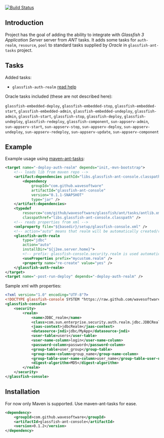 [![Build Status](https://secure.travis-ci.org/wavesoftware/glassfish-ant-console.png)](http://travis-ci.org/wavesoftware/glassfish-ant-console)

Introduction
------------

Project has the goal of adding the ability to integrate with *Glassfish 3 Application Server* server from *ANT* tasks. 
It adds some tasks for `auth-realm`, `resource`, `pool` to standard tasks supplied by *Oracle* in `glassfish-ant-tasks` project.

Tasks
-----

Added tasks:

 * `glassfish-auth-realm` [read help](https://github.com/wavesoftware/glassfish-ant-console/wiki/task-glassfish-auth-realm)

Oracle tasks included (these are not described here):

 `glassfish-embedded-deploy`, `glassfish-embedded-stop`, `glassfish-embedded-start`, `glassfish-embedded-admin`, `glassfish-embedded-undeploy`, `glassfish-admin`, `glassfish-start`, `glassfish-stop`, `glassfish-deploy`, `glassfish-undeploy`, `glassfish-redeploy`, `glassfish-component`, `sun-appserv-admin`, `sun-appserv-start`, `sun-appserv-stop`, `sun-appserv-deploy`, `sun-appserv-undeploy`, `sun-appserv-redeploy`, `sun-appserv-update`, `sun-appserv-component`

Example
-------

Example usage using [maven-ant-tasks](http://maven.apache.org/ant-tasks/index.html):

```xml
<target name="-deploy-auth-realm" depends="init,-mvn-bootstrap">
	<!-- loads lib from maven repo -->
	<artifact:dependencies pathId="libs.glassfish-ant-console.classpath">
		<dependency 
			groupId="com.github.wavesoftware" 
			artifactId="glassfish-ant-console" 
			version="0.1.1-SNAPSHOT" 
			type="jar" />
	</artifact:dependencies>
	<typedef 
		resource="com/github/wavesoftware/glassfish/ant/tasks/antlib.xml"
		classpathref="libs.glassfish-ant-console.classpath" />
	<!-- reads properties from xml -->
	<xmlproperty file="${basedir}/setup/glassfish-console.xml" />
	<!-- action="auto" means that realm will be automatically created/recreated -->
	<glassfish-auth-realm 
		type="jdbc" 
		action="auto" 
		installDir="${j2ee.server.home}">
		<!-- prefix: glassfish-console.security.realm is used automatically -->
		<useProperties prefix="mycustom.realm" />
		<property name="re-create" value="yes" />
	</glassfish-auth-realm>
</target>
<target name="-post-run-deploy" depends="-deploy-auth-realm" />
```
Sample xml with properties:

```xml
<?xml version="1.0" encoding="UTF-8"?>
<!DOCTYPE glassfish-console SYSTEM "https://raw.github.com/wavesoftware/glassfish-ant-console/master/docs/glassfish-console.dtd">
<glassfish-console>
	<security>
		<realm>
			<name>JDBC_realm</name>
			<class>com.sun.enterprise.security.auth.realm.jdbc.JDBCRealm</class>
			<jaas-context>jdbcRealm</jaas-context>
			<datasource-jndi>jdbc/MyApp</datasource-jndi>
			<user-table>users</user-table>
			<user-name-column>login</user-name-column>
			<password-column>password</password-column>
			<group-table>user_group</group-table>
			<group-name-column>group_name</group-name-column>
			<group-table-user-name-column>user_name</group-table-user-name-column>
			<digest-algorithm>MD5</digest-algorithm>
		</realm>
	</security>
</glassfish-console>
```

Installation
------------

For now only Maven is supported. Use maven-ant-tasks for ease.

```xml
<dependency>
	<groupId>com.github.wavesoftware</groupId>
	<artifactId>glassfish-ant-console</artifactId>
	<version>0.1.2</version>
</dependency>
```